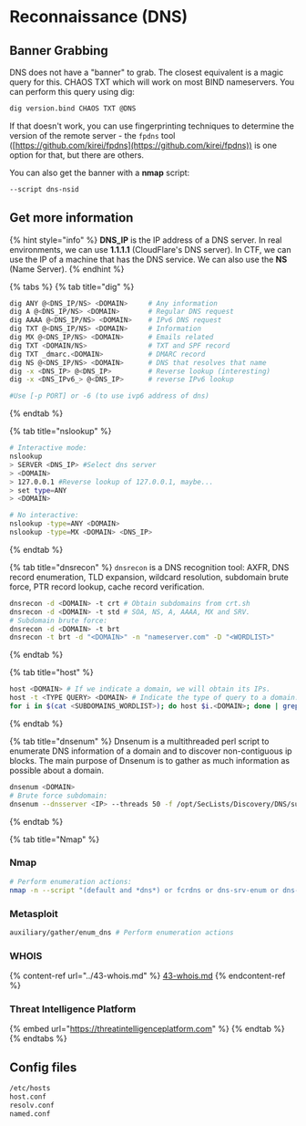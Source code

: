# Reconnaissance (DNS)

## Banner Grabbing

DNS does not have a "banner" to grab. The closest equivalent is a magic query for this. CHAOS TXT which will work on most BIND nameservers. You can perform this query using dig:

```bash
dig version.bind CHAOS TXT @DNS
```

If that doesn't work, you can use fingerprinting techniques to determine the version of the remote server - the `fpdns` tool ([https://github.com/kirei/fpdns](https://github.com/kirei/fpdns)) is one option for that, but there are others.

You can also get the banner with a **nmap** script:

```bash
--script dns-nsid
```

## Get more information

{% hint style="info" %}
**DNS\_IP** is the IP address of a DNS server. In real environments, we can use **1.1.1.1** (CloudFlare's DNS server). In CTF, we can use the IP of a machine that has the DNS service. We can also use the **NS** (Name Server).
{% endhint %}

{% tabs %}
{% tab title="dig" %}
```bash
dig ANY @<DNS_IP/NS> <DOMAIN>     # Any information
dig A @<DNS_IP/NS> <DOMAIN>       # Regular DNS request
dig AAAA @<DNS_IP/NS> <DOMAIN>    # IPv6 DNS request
dig TXT @<DNS_IP/NS> <DOMAIN>     # Information
dig MX @<DNS_IP/NS> <DOMAIN>      # Emails related
dig TXT <DOMAIN/NS>               # TXT and SPF record
dig TXT _dmarc.<DOMAIN>           # DMARC record
dig NS @<DNS_IP/NS> <DOMAIN>      # DNS that resolves that name
dig -x <DNS_IP> @<DNS_IP>         # Reverse lookup (interesting)
dig -x <DNS_IPv6_> @<DNS_IP>      # reverse IPv6 lookup

#Use [-p PORT] or -6 (to use ivp6 address of dns)
```
{% endtab %}

{% tab title="nslookup" %}
```bash
# Interactive mode:
nslookup
> SERVER <DNS_IP> #Select dns server
> <DOMAIN>
> 127.0.0.1 #Reverse lookup of 127.0.0.1, maybe...
> set type=ANY
> <DOMAIN>

# No interactive:
nslookup -type=ANY <DOMAIN>
nslookup -type=MX <DOMAIN> <DNS_IP>
```
{% endtab %}

{% tab title="dnsrecon" %}
`dnsrecon` is a DNS recognition tool: AXFR, DNS record enumeration, TLD expansion, wildcard resolution, subdomain brute force, PTR record lookup, cache record verification.

```bash
dnsrecon -d <DOMAIN> -t crt # Obtain subdomains from crt.sh
dnsrecon -d <DOMAIN> -t std # SOA, NS, A, AAAA, MX and SRV.
# Subdomain brute force:
dnsrecon -d <DOMAIN> -t brt 
dnsrecon -t brt -d "<DOMAIN>" -n "nameserver.com" -D "<WORDLIST>"
```
{% endtab %}

{% tab title="host" %}
```bash
host <DOMAIN> # If we indicate a domain, we will obtain its IPs.
host -t <TYPE QUERY> <DOMAIN> # Indicate the type of query to a domain: MX, NS, etc.
for i in $(cat <SUBDOMAINS_WORDLIST>); do host $i.<DOMAIN>; done | grep -v "not found"
```
{% endtab %}

{% tab title="dnsenum" %}
Dnsenum is a multithreaded perl script to enumerate DNS information of a domain and to discover non-contiguous ip blocks. The main purpose of Dnsenum is to gather as much information as possible about a domain.

```bash
dnsenum <DOMAIN>
# Brute force subdomain:
dnsenum --dnsserver <IP> --threads 50 -f /opt/SecLists/Discovery/DNS/subdomains-top1million-110000.txt
```
{% endtab %}

{% tab title="Nmap" %}
### Nmap

```bash
# Perform enumeration actions:
nmap -n --script "(default and *dns*) or fcrdns or dns-srv-enum or dns-random-txid or dns-random-srcport" <IP> 

```

### Metasploit

```bash
auxiliary/gather/enum_dns # Perform enumeration actions
```

### WHOIS

{% content-ref url="../43-whois.md" %}
[43-whois.md](../43-whois.md)
{% endcontent-ref %}

### Threat Intelligence Platform

{% embed url="https://threatintelligenceplatform.com" %}
{% endtab %}
{% endtabs %}

## Config files

```bash
/etc/hosts
host.conf
resolv.conf
named.conf
```
